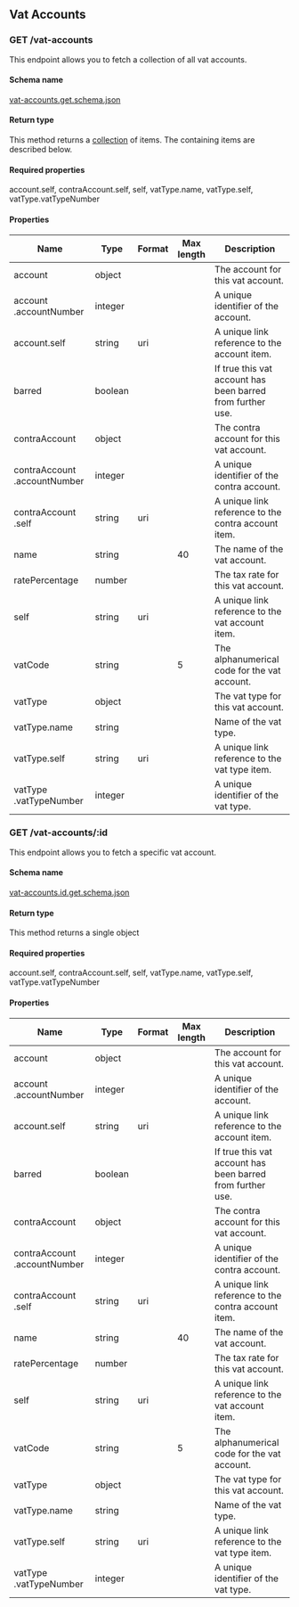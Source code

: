 ## Vat Accounts

### <span class='get'>GET</span> /vat-accounts

This endpoint allows you to fetch a collection of all vat accounts.

#### Schema name

[vat-accounts.get.schema.json](https://restapi.e-conomic.com/schema/vat-accounts.get.schema.json)

#### Return type

This method returns a [collection](#collections-vs--resources) of items. The containing items are described below.

#### Required properties

account.self, contraAccount.self, self, vatType.name, vatType.self, vatType.vatTypeNumber




#### Properties

| Name | Type | Format | Max length | Description |
| ---- | ---- | ------ | ---------- | ----------- |
| account| object| | | The account for this vat account.|
| account<wbr>.accountNumber| integer| | | A unique identifier of the account.|
| account<wbr>.self| string| uri| | A unique link reference to the account item.|
| barred| boolean| | | If true this vat account has been barred from further use.|
| contraAccount| object| | | The contra account for this vat account.|
| contraAccount<wbr>.accountNumber| integer| | | A unique identifier of the contra account.|
| contraAccount<wbr>.self| string| uri| | A unique link reference to the contra account item.|
| name| string| | 40| The name of the vat account.|
| ratePercentage| number| | | The tax rate for this vat account.|
| self| string| uri| | A unique link reference to the vat account item.|
| vatCode| string| | 5| The alphanumerical code for the vat account.|
| vatType| object| | | The vat type for this vat account.|
| vatType<wbr>.name| string| | | Name of the vat type.|
| vatType<wbr>.self| string| uri| | A unique link reference to the vat type item.|
| vatType<wbr>.vatTypeNumber| integer| | | A unique identifier of the vat type.|



### <span class='get'>GET</span> /vat-accounts/:id

This endpoint allows you to fetch a specific vat account.

#### Schema name

[vat-accounts.id.get.schema.json](https://restapi.e-conomic.com/schema/vat-accounts.id.get.schema.json)

#### Return type

This method returns a single object

#### Required properties

account.self, contraAccount.self, self, vatType.name, vatType.self, vatType.vatTypeNumber




#### Properties

| Name | Type | Format | Max length | Description |
| ---- | ---- | ------ | ---------- | ----------- |
| account| object| | | The account for this vat account.|
| account<wbr>.accountNumber| integer| | | A unique identifier of the account.|
| account<wbr>.self| string| uri| | A unique link reference to the account item.|
| barred| boolean| | | If true this vat account has been barred from further use.|
| contraAccount| object| | | The contra account for this vat account.|
| contraAccount<wbr>.accountNumber| integer| | | A unique identifier of the contra account.|
| contraAccount<wbr>.self| string| uri| | A unique link reference to the contra account item.|
| name| string| | 40| The name of the vat account.|
| ratePercentage| number| | | The tax rate for this vat account.|
| self| string| uri| | A unique link reference to the vat account item.|
| vatCode| string| | 5| The alphanumerical code for the vat account.|
| vatType| object| | | The vat type for this vat account.|
| vatType<wbr>.name| string| | | Name of the vat type.|
| vatType<wbr>.self| string| uri| | A unique link reference to the vat type item.|
| vatType<wbr>.vatTypeNumber| integer| | | A unique identifier of the vat type.|

